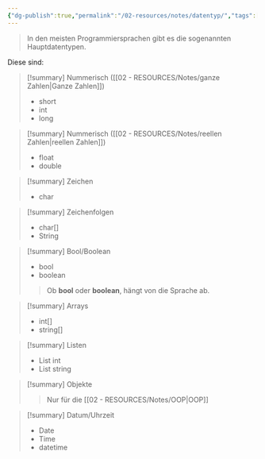 ```yaml
---
{"dg-publish":true,"permalink":"/02-resources/notes/datentyp/","tags":["code","empty"],"updated":"2024-08-16T20:14:25.000+02:00"}
---
```


>In den meisten Programmiersprachen gibt es die sogenannten Hauptdatentypen.

Diese sind:

>[!summary] Nummerisch ([[02 - RESOURCES/Notes/ganze Zahlen\|Ganze Zahlen]])
>- short
>- int
>- long

>[!summary] Nummerisch ([[02 - RESOURCES/Notes/reellen Zahlen\|reellen Zahlen]])
>- float
>- double

>[!summary] Zeichen
>- char


>[!summary] Zeichenfolgen
>- char[]
>- String


>[!summary] Bool/Boolean
>- bool
>- boolean
>> Ob **bool** oder **boolean**, hängt von die Sprache ab. 


>[!summary] Arrays
>- int[]
>- string[]


>[!summary] Listen 
>- List int 
>- List string


>[!summary] Objekte
  >> Nur für die [[02 - RESOURCES/Notes/OOP\|OOP]]
  
>[!summary] Datum/Uhrzeit
>- Date
>- Time
>- datetime